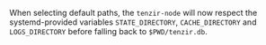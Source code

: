 When selecting default paths, the `tenzir-node` will now respect
the systemd-provided variables `STATE_DIRECTORY`, `CACHE_DIRECTORY`
and `LOGS_DIRECTORY` before falling back to `$PWD/tenzir.db`.
